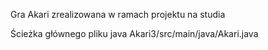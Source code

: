 Gra Akari zrealizowana w ramach projektu na studia

Ścieżka głównego  pliku java Akari3/src/main/java/Akari.java
